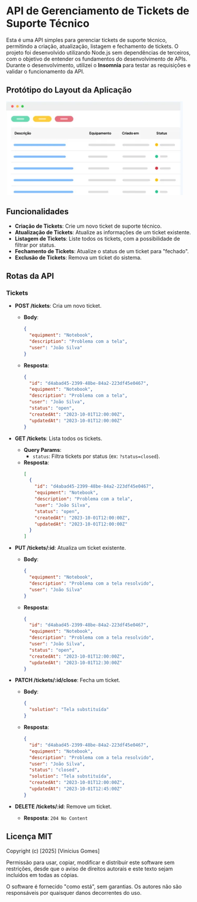 # API de Gerenciamento de Tickets de Suporte Técnico

Esta é uma API simples para gerenciar tickets de suporte técnico, permitindo a criação, atualização, listagem e fechamento de tickets. O projeto foi desenvolvido utilizando Node.js sem dependências de terceiros, com o objetivo de entender os fundamentos do desenvolvimento de APIs. Durante o desenvolvimento, utilizei o **Insomnia** para testar as requisições e validar o funcionamento da API.

## Protótipo do Layout da Aplicação

![Protótipo do projeto](./img/api-support-ticket.png)

## Funcionalidades

- **Criação de Tickets**: Crie um novo ticket de suporte técnico.
- **Atualização de Tickets**: Atualize as informações de um ticket existente.
- **Listagem de Tickets**: Liste todos os tickets, com a possibilidade de filtrar por status.
- **Fechamento de Tickets**: Atualize o status de um ticket para "fechado".
- **Exclusão de Tickets**: Remova um ticket do sistema.

## Rotas da API

### Tickets

- **POST /tickets**: Cria um novo ticket.

  - **Body**:
    ```json
    {
      "equipment": "Notebook",
      "description": "Problema com a tela",
      "user": "João Silva"
    }
    ```
  - **Resposta**:
    ```json
    {
      "id": "d4abad45-2399-48be-84a2-223df45e0467",
      "equipment": "Notebook",
      "description": "Problema com a tela",
      "user": "João Silva",
      "status": "open",
      "createdAt": "2023-10-01T12:00:00Z",
      "updatedAt": "2023-10-01T12:00:00Z"
    }
    ```

- **GET /tickets**: Lista todos os tickets.

  - **Query Params**:
    - `status`: Filtra tickets por status (ex: `?status=closed`).
  - **Resposta**:
    ```json
    [
      {
        "id": "d4abad45-2399-48be-84a2-223df45e0467",
        "equipment": "Notebook",
        "description": "Problema com a tela",
        "user": "João Silva",
        "status": "open",
        "createdAt": "2023-10-01T12:00:00Z",
        "updatedAt": "2023-10-01T12:00:00Z"
      }
    ]
    ```

- **PUT /tickets/:id**: Atualiza um ticket existente.

  - **Body**:
    ```json
    {
      "equipment": "Notebook",
      "description": "Problema com a tela resolvido",
      "user": "João Silva"
    }
    ```
  - **Resposta**:
    ```json
    {
      "id": "d4abad45-2399-48be-84a2-223df45e0467",
      "equipment": "Notebook",
      "description": "Problema com a tela resolvido",
      "user": "João Silva",
      "status": "open",
      "createdAt": "2023-10-01T12:00:00Z",
      "updatedAt": "2023-10-01T12:30:00Z"
    }
    ```

- **PATCH /tickets/:id/close**: Fecha um ticket.

  - **Body**:
    ```json
    {
      "solution": "Tela substituída"
    }
    ```
  - **Resposta**:
    ```json
    {
      "id": "d4abad45-2399-48be-84a2-223df45e0467",
      "equipment": "Notebook",
      "description": "Problema com a tela resolvido",
      "user": "João Silva",
      "status": "closed",
      "solution": "Tela substituída",
      "createdAt": "2023-10-01T12:00:00Z",
      "updatedAt": "2023-10-01T12:45:00Z"
    }
    ```

- **DELETE /tickets/:id**: Remove um ticket.
  - **Resposta**: `204 No Content`

## Licença MIT

Copyright (c) [2025] [Vinícius Gomes]

Permissão para usar, copiar, modificar e distribuir este software sem restrições,
desde que o aviso de direitos autorais e este texto sejam incluídos em todas as cópias.

O software é fornecido "como está", sem garantias. Os autores não são responsáveis por
quaisquer danos decorrentes do uso.

